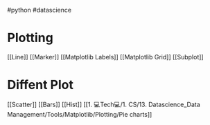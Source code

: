 #python #datascience 
# Plotting
[[Line]]
[[Marker]]
[[Matplotlib Labels]]
[[Matplotlib Grid]]
[[Subplot]]

# Diffent Plot 
[[Scatter]]
[[Bars]]
[[Hist]]
[[1. 💻Tech💻/1. CS/13. Datascience_Data Management/Tools/Matplotlib/Plotting/Pie charts]]